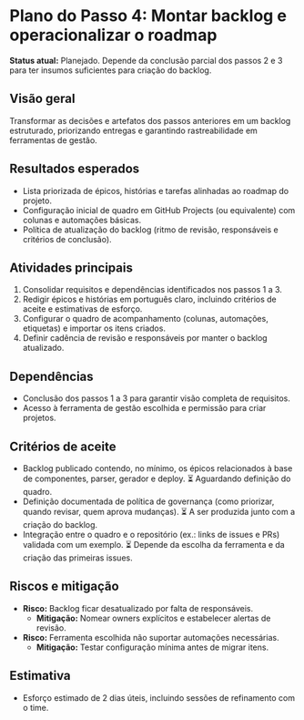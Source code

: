 # Plano do Passo 4: Montar backlog e operacionalizar o roadmap

**Status atual:** Planejado. Depende da conclusão parcial dos passos 2 e 3 para ter insumos suficientes para criação do backlog.

## Visão geral
Transformar as decisões e artefatos dos passos anteriores em um backlog estruturado, priorizando entregas e garantindo rastreabilidade em ferramentas de gestão.

## Resultados esperados
- Lista priorizada de épicos, histórias e tarefas alinhadas ao roadmap do projeto.
- Configuração inicial de quadro em GitHub Projects (ou equivalente) com colunas e automações básicas.
- Política de atualização do backlog (ritmo de revisão, responsáveis e critérios de conclusão).

## Atividades principais
1. Consolidar requisitos e dependências identificados nos passos 1 a 3.
2. Redigir épicos e histórias em português claro, incluindo critérios de aceite e estimativas de esforço.
3. Configurar o quadro de acompanhamento (colunas, automações, etiquetas) e importar os itens criados.
4. Definir cadência de revisão e responsáveis por manter o backlog atualizado.

## Dependências
- Conclusão dos passos 1 a 3 para garantir visão completa de requisitos.
- Acesso à ferramenta de gestão escolhida e permissão para criar projetos.

## Critérios de aceite
- Backlog publicado contendo, no mínimo, os épicos relacionados à base de componentes, parser, gerador e deploy. ⏳ Aguardando definição do quadro.
- Definição documentada de política de governança (como priorizar, quando revisar, quem aprova mudanças). ⏳ A ser produzida junto com a criação do backlog.
- Integração entre o quadro e o repositório (ex.: links de issues e PRs) validada com um exemplo. ⏳ Depende da escolha da ferramenta e da criação das primeiras issues.

## Riscos e mitigação
- **Risco:** Backlog ficar desatualizado por falta de responsáveis.
  - **Mitigação:** Nomear owners explícitos e estabelecer alertas de revisão.
- **Risco:** Ferramenta escolhida não suportar automações necessárias.
  - **Mitigação:** Testar configuração mínima antes de migrar itens.

## Estimativa
- Esforço estimado de 2 dias úteis, incluindo sessões de refinamento com o time.
